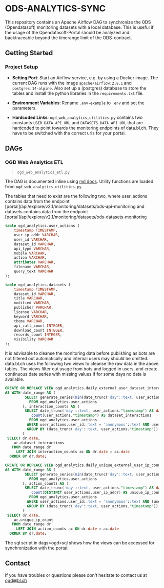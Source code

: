 # ODS-ANALYTICS-SYNC
This repository contains an Apache Airflow DAG to synchronize the ODS (Opendatasoft) monitoring datasets with a local database. This is useful if the usage of the Opendatasoft-Portal should be analyzed and backtraceable beyond the timerange limit of the ODS-contract.

## Getting Started

### Project Setup
- **Setting Port**: Start an Airflow service, e.g. by using a Docker image. The current DAG runs with the image `apache/airflow:2.8.1` and `postgres:14-alpine`. Also set up a (postgres) database to store the tables and install the python libraries in the `requirements.txt` file. 

- **Environment Variables**: Rename `.env-example` to `.env` and set the parameters.

- **Hardcoded Links**: `ogd_web_analytics_utilities.py` contains two constants `USER_DATA_API_URL` and `DATASETS_DATA_API_URL` that are hardcoded to point towards the monitoring endpoints of data.bl.ch. They have to be switched with the correct urls for your portal.


## DAGs

### OGD Web Analytics ETL
> `ogd_web_analytics_etl.py`

The DAG is documented inline using [md docs](https://docs.astronomer.io/learn/custom-airflow-ui-docs-tutorial). Utility functions are loaded from `ogd_web_analytics_utilities.py`.

The tables that need to exist are the following two, where user_actions contains data from the endpoint [portal]/api/explore/v2.1/monitoring/datasets/ods-api-monitoring and datasets contains data from the endpoint [portal]/api/explore/v2.1/monitoring/datasets/ods-datasets-monitoring

```sql
table ogd_analytics.user_actions (
    timestamp TIMESTAMP,
    user_ip_addr VARCHAR,
    user_id VARCHAR,
    dataset_id VARCHAR,
    api_type VARCHAR,
    mobile VARCHAR,
    action VARCHAR,
    attributes VARCHAR,
    filename VARCHAR,
    query_text VARCHAR
);
```
```sql
table ogd_analytics.datasets (
    timestamp TIMESTAMP,
    dataset_id VARCHAR,
    title VARCHAR,
    modified VARCHAR,
    publisher VARCHAR,
    license VARCHAR,
    keyword VARCHAR,
    theme VARCHAR,
    api_call_count INTEGER,
    download_count INTEGER,
    records_count INTEGER,
    visibility VARCHAR
);
```
It is advisable to cleanse the monitoring data before publishing as bots are not filtered out automatically and internal users may should be omitted. data.bl.ch uses the following two views to cleanse the raw data in the above tables. The views filter out usage from bots and logged in users, and create continuous date series with missing values if for some days no data is available.

```sql
CREATE OR REPLACE VIEW ogd_analytics.daily_external_user_dataset_interactions
AS WITH date_range AS (
         SELECT generate_series(min(date_trunc('day'::text, user_actions."timestamp")), max(date_trunc('day'::text, user_actions."timestamp")), '1 day'::interval) AS date
           FROM ogd_analytics.user_actions
        ), interaction_counts AS (
         SELECT date_trunc('day'::text, user_actions."timestamp") AS date,
            count(user_actions."timestamp") AS dataset_interactions
           FROM ogd_analytics.user_actions
          WHERE user_actions.user_id::text = 'anonymous'::text AND user_actions.dataset_id::text !~~ '%NULL%'::text AND (user_actions.user_agent IS NULL OR user_actions.user_agent !~~* '%bot%'::text)
          GROUP BY (date_trunc('day'::text, user_actions."timestamp"))
        )
 SELECT dr.date,
    ac.dataset_interactions
   FROM date_range dr
     LEFT JOIN interaction_counts ac ON dr.date = ac.date
  ORDER BY dr.date;
```

```sql
CREATE OR REPLACE VIEW ogd_analytics.daily_unique_external_user_ip_count
AS WITH date_range AS (
         SELECT generate_series(min(date_trunc('day'::text, user_actions."timestamp")), max(date_trunc('day'::text, user_actions."timestamp")), '1 day'::interval) AS date
           FROM ogd_analytics.user_actions
        ), action_counts AS (
         SELECT date_trunc('day'::text, user_actions."timestamp") AS date,
            count(DISTINCT user_actions.user_ip_addr) AS unique_ip_count
           FROM ogd_analytics.user_actions
          WHERE user_actions.user_id::text = 'anonymous'::text AND (user_actions.user_agent IS NULL OR user_actions.user_agent !~~* '%bot%'::text)
          GROUP BY (date_trunc('day'::text, user_actions."timestamp"))
        )
 SELECT dr.date,
    ac.unique_ip_count
   FROM date_range dr
     LEFT JOIN action_counts ac ON dr.date = ac.date
  ORDER BY dr.date;
```
The sql script in dags>ogd>sql shows how the views can be accessed for synchronization with the portal.

## Contact
If you have troubles or questions please don't hesitate to contact us at ogd@bl.ch